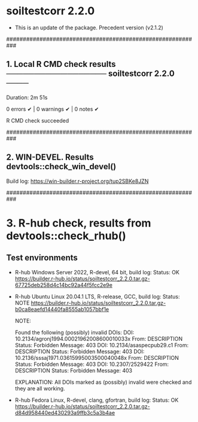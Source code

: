 # soiltestcorr 2.2.0 

* This is an update of the package. Precedent version (v2.1.2)


###########################################################

## 1. Local R CMD check results ────────────────── soiltestcorr 2.2.0 ────
Duration: 2m 51s

0 errors ✔ | 0 warnings ✔ | 0 notes ✔

R CMD check succeeded

###########################################################

## 2. WIN-DEVEL. Results devtools::check_win_devel()

Build log: https://win-builder.r-project.org/tup2SBKe8JZN


###########################################################

# 3. R-hub check, results from devtools::check_rhub()

## Test environments
- R-hub Windows Server 2022, R-devel, 64 bit, build log:
  Status: OK 
  https://builder.r-hub.io/status/soiltestcorr_2.2.0.tar.gz-67725deb258d4c14bc92a44f5fcc2e9e
   
- R-hub Ubuntu Linux 20.04.1 LTS, R-release, GCC, build log: 
  Status: NOTE
  https://builder.r-hub.io/status/soiltestcorr_2.2.0.tar.gz-b0ca8eaefd14440fa8555ab1057bbf1e
  
  NOTE: 
  
  Found the following (possibly) invalid DOIs:
  DOI: 10.2134/agronj1994.00021962008600010033x
    From: DESCRIPTION
    Status: Forbidden
    Message: 403
  DOI: 10.2134/asaspecpub29.c1
    From: DESCRIPTION
    Status: Forbidden
    Message: 403
  DOI: 10.2136/sssaj1971.03615995003500040048x
    From: DESCRIPTION
    Status: Forbidden
    Message: 403
  DOI: 10.2307/2529422
    From: DESCRIPTION
    Status: Forbidden
    Message: 403
    
  EXPLANATION:
  All DOIs marked as (possibly) invalid were checked and they are all working.

- R-hub Fedora Linux, R-devel, clang, gfortran, build log:
  Status: OK
  https://builder.r-hub.io/status/soiltestcorr_2.2.0.tar.gz-d84d958440ed430293a9ffb3c5a3b4ae

